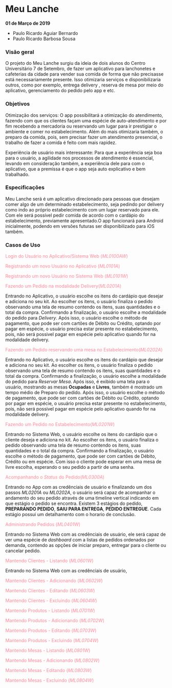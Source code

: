 ﻿# Meu Lanche
**01 de Março de 2019**

* Paulo Ricardo Aguiar Bernardo
* Paulo Ricardo Barbosa Sousa


### Visão geral

O projeto do Meu Lanche surgiu da ideia de dois alunos do Centro Universitário 7 de Setembro, de fazer um aplicativo para lanchonetes e cafeterias da cidade para vender sua comida de forma que não precisasse está necessariamente presente. 
Isso otimizaria serviços e disponibilizaria outros, como por exemplo, entrega delivery , reserva de mesa por meio do aplicativo, gerenciamento do pedido pelo app e etc.

### Objetivos

Otimização dos serviços: O app possibilitará a otimização do atendimento, fazendo com que os clientes façam uma espécie de auto-atendimento e por fim recebendo a mercadoria ou reservando um lugar para ir prestigiar o ambiente e comer no estabelecimento. Além do mais otimizaria também, o preparo da comida, pois, sem precisar fazer um atendimento presencial, o trabalho de fazer a comida é feito com mais rapidez.

Experiência de usuário mais interessante: Para que a experiência seja boa para o usuário, a agilidade nos processos de atendimento é essencial, levando em consideração também, a experiência dele para com o aplicativo, que a premissa é que o app seja auto explicativo e bem trabalhado.


### Especificações

Meu Lanche será é um aplicativo direcionado para pessoas que desejam comer algo de um determinado estabelecimento, seja pedindo por delivery como indo ao próprio estabelecimento com um lugar reservado para ele. Com ele será possível pedir comida de acordo com o cardápio do estabelecimento, previamente apresentado.O app funcionará para Android inicialmente, podendo em versões futuras ser disponibilizado para iOS também.

### Casos de Uso

<font color="#f89"> Login do Usuário no Aplicativo/Sistema Web (_ML0100AW_)</font>

<font color="#f89"> Registrando um novo Usuário no Aplicativo (_ML0101A_)</font>

<font color="#f89"> Registrando um novo Usuário no Sistema Web (_ML0101W_)</font>

<font color="#f89"> Fazendo um Pedido na modalidade Delivery(_ML0201A_)</font>

Entrando no Aplicativo, o usuário escolhe os itens do cardápio que desejar e adiciona no seu kit. Ao escolher os itens, o usuário finaliza o pedido observando uma tela de resumo contendo os itens, suas quantidades e o total da compra. Confirmando a finalização, o usuário escolhe a modalidade do pedido para _Delivery_. Após isso, o usuário escolhe o método de pagamento, que pode ser com cartões de Débito ou Crédito, optando por pagar em espécie, o usuário precisa estar presente no estabelecimento, pois, não será possivel pagar em espécie pelo aplicativo quando for na modalidade delivery.

<font color="#f89"> Fazendo um Pedido reservando uma mesa no Estabelecimento(_ML0202A_)</font>

Entrando no Aplicativo, o usuário escolhe os itens do cardápio que desejar e adiciona no seu kit. Ao escolher os itens, o usuário finaliza o pedido observando uma tela de resumo contendo os itens, suas quantidades e o total da compra. Confirmando a finalização, o usuário escolhe a modalidade do pedido para _Reservar Mesa_. Após isso, é exibido uma tela para o usuário, mostrando as mesas **Ocupadas** e **Livres**, também é mostrado um tempo médio de Preparo do pedido. Após isso, o usuário escolhe o método de pagamento, que pode ser com cartões de Débito ou Crédito, optando por pagar em espécie, o usuário precisa estar presente no estabelecimento, pois, não será possivel pagar em espécie pelo aplicativo quando for na modalidade delivery.

<font color="#f89"> Fazendo um Pedido no Estabelecimento(_ML0201W_)</font>

Entrando no Sistema Web, o usuário escolhe os itens do cardápio que o cliente deseja e adiciona no kit. Ao escolher os itens, o usuário finaliza o pedido observando uma tela de resumo contendo os itens, suas quantidades e o total da compra. Confirmando a finalização, o usuário escolhe o método de pagamento, que pode ser com cartões de Débito, Crédito ou em espécie. Com isso o cliente pode esperar em uma mesa de livre escolha, esperando o seu pedido a partir de uma senha.

<font color="#f89"> Acompanhando o _Status_ do Pedido(_ML0300A_)</font>

Entrando no App com as credênciais de usuário e finalizando um dos passos _ML0201A_ ou _ML0202A_, o usuário será capaz de acompanhar o andamento do seu pedido através de uma timeline vertical indicando em que estágio o pedido se encontra. Existem 3 estágios do pedido, **PREPARANDO PEDIDO**, **SAIU PARA ENTREGA**, **PEDIDO ENTREGUE**. Cada estágio possui um detalhamento com o horario de conclusão.

<font color="#f89"> Administrando Pedidos (_ML0401W_)</font>

Entrando no Sistema Web com as credênciais de usuário, ele será capaz de ver uma espécie de _dashboard_ com a listas de pedidos ordenados por demanda, contendo as opções de iniciar preparo, entregar para o cliente ou cancelar pedido.

<font color="#f89"> Mantendo Clientes - Listando (_ML0601W_)</font>

Entrando no Sistema Web com as credênciais de usuário,

<font color="#f89"> Mantendo Clientes - Adicionando (_ML0602W_)</font>

<font color="#f89"> Mantendo Clientes - Editando (_ML0603W_)</font>

<font color="#f89"> Mantendo Clientes - Excluindo (_ML0604W_)</font>


<font color="#f89"> Mantendo Produtos - Listando (_ML0701W_)</font>

<font color="#f89"> Mantendo Produtos - Adicionando (_ML0702W_)</font>

<font color="#f89"> Mantendo Produtos - Editando (_ML0703W_)</font>

<font color="#f89"> Mantendo Produtos - Excluindo (_ML0704W_)</font>


<font color="#f89"> Mantendo Mesas - Listando (_ML0801W_)</font>

<font color="#f89"> Mantendo Mesas - Adicionando (_ML0802W_)</font>

<font color="#f89"> Mantendo Mesas - Editando (_ML0803W_)</font>

<font color="#f89"> Mantendo Mesas - Excluindo (_ML0804W_)</font>




